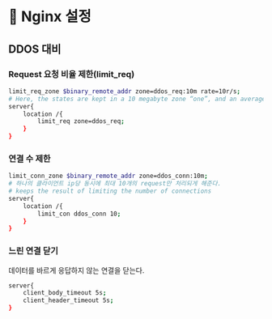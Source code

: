 # 💪 Nginx 설정

## DDOS 대비

### Request 요청 비율 제한(limit_req)
```bash
limit_req_zone $binary_remote_addr zone=ddos_req:10m rate=10r/s;
# Here, the states are kept in a 10 megabyte zone “one”, and an average request processing rate for this zone cannot exceed 10 request per second.
server{
    location /{
        limit_req zone=ddos_req;
    }
}
```
### 연결 수 제한
```bash
limit_conn_zone $binary_remote_addr zone=ddos_conn:10m;
# 하나의 클라이언트 ip당 동시에 최대 10개의 request만 처리되게 해준다.
# keeps the result of limiting the number of connections 
server{
    location /{
        limit_con ddos_conn 10;
    }
}
```
### 느린 연결 닫기
데이터를 바르게 응답하지 않는 연결을 닫는다.
```bash
server{
    client_body_timeout 5s;
    client_header_timeout 5s;
}
```
